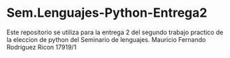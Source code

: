 # Sem.Lenguajes-Python-Entrega2

Este repositorio se utiliza para la entrega 2 del segundo trabajo practico de la eleccion de python del Seminario de lenguajes.
Mauricio Fernando Rodriguez Ricon 17919/1
